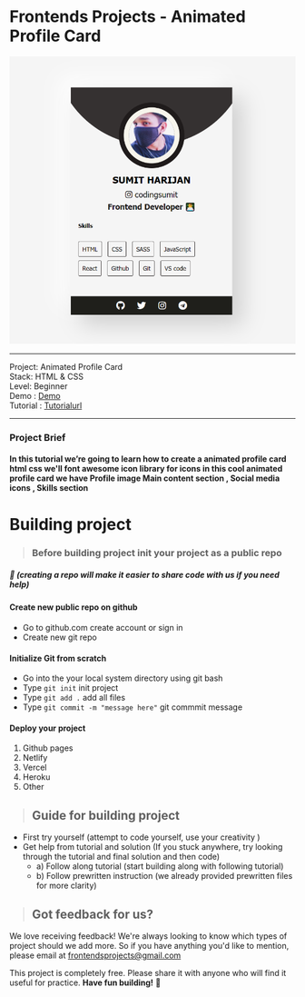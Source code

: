 # Frontends Projects - Animated Profile Card

![3D SOCIAL MEDIA ICON](/Design/profileCard.png)

---
Project: Animated Profile Card\
Stack: HTML & CSS\
Level: Beginner\
Demo : [Demo](https://profile-card-animation.netlify.app/)\
Tutorial : [Tutorialurl](https://frontendsprojects.teachable.com/courses/frontend-projects-tutorial/lectures/38652114)

---

### Project Brief
#### In this tutorial we’re going to learn how to create a animated profile card html css we'll font awesome icon library for icons in this cool animated profile card we have Profile image Main content section , Social media icons , Skills section

# Building project
> ### Before building project init your project as a public repo 
##### 📌 (creating a repo will make it easier to share code with us if you need help)

#### Create new public repo on github
- Go to github.com create account or sign in
- Create new git repo 
#### Initialize Git from scratch 
- Go into the your local system directory using git bash
- Type `git init` init project
- Type `git add .` add all files 
- Type `git commit -m "message here"` git commmit message

#### Deploy your project
1. Github pages
2. Netlify
3. Vercel
4. Heroku
5. Other
> ## Guide for building project
* First try yourself (attempt to code yourself, use your creativity )
* Get help from tutorial and solution (If you stuck anywhere, try looking through the tutorial and final solution and then code)
    * a) Follow along tutorial  (start building along with following tutorial)
    * b) Follow prewritten instruction (we already provided prewritten files for more clarity)

> ## Got feedback for us?
We love receiving feedback! We're always looking to know which types of project should we add more. So if you have anything you'd like to mention, please email at frontendsprojects@gmail.com

This project is completely free. Please share it with anyone who will find it useful for practice.
**Have fun building!** 🚀